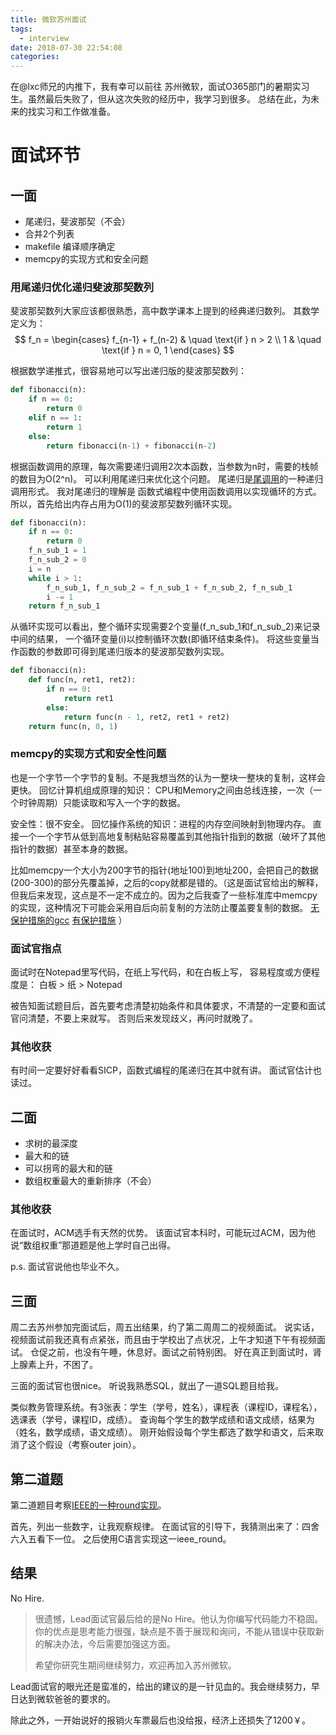 ```yaml
---
title: 微软苏州面试
tags:
  - interview
date: 2018-07-30 22:54:08
categories:
---
```


在@lxc师兄的内推下，我有幸可以前往 苏州微软，面试O365部门的暑期实习生。虽然最后失败了，但从这次失败的经历中，我学习到很多。
总结在此，为未来的找实习和工作做准备。

<!-- more -->

# 面试环节

## 一面

- 尾递归，斐波那契（不会）
- 合并2个列表
- makefile 编译顺序确定
- memcpy的实现方式和安全问题

### 用尾递归优化递归斐波那契数列

斐波那契数列大家应该都很熟悉，高中数学课本上提到的经典递归数列。
其数学定义为：
$$
f_n = \begin{cases}
f_{n-1} + f_(n-2) & \quad \text{if } n > 2 \\
1 & \quad \text{if } n = 0, 1
\end{cases}
$$

根据数学递推式，很容易地可以写出递归版的斐波那契数列：

``` python
def fibonacci(n):
    if n == 0:
        return 0
    elif n == 1:
        return 1
    else:
        return fibonacci(n-1) + fibonacci(n-2)
```

根据函数调用的原理，每次需要递归调用2次本函数，当参数为n时，需要的栈帧的数目为O(2^n)。
可以利用尾递归来优化这个问题。
尾递归是[尾调用](https://en.wikipedia.org/wiki/Tail_call)的一种递归调用形式。
我对尾递归的理解是
函数式编程中使用函数调用以实现循环的方式。
所以，首先给出内存占用为O(1)的斐波那契数列循环实现。

```python
def fibonacci(n):
    if n == 0:
        return 0
    f_n_sub_1 = 1
    f_n_sub_2 = 0
    i = n
    while i > 1:
        f_n_sub_1, f_n_sub_2 = f_n_sub_1 + f_n_sub_2, f_n_sub_1
        i -= 1
    return f_n_sub_1
```

从循环实现可以看出，整个循环实现需要2个变量(f_n_sub_1和f_n_sub_2)来记录中间的结果，
一个循环变量(i)以控制循环次数(即循环结束条件)。
将这些变量当作函数的参数即可得到尾递归版本的斐波那契数列实现。

``` python
def fibonacci(n):
    def func(n, ret1, ret2):
        if n == 0:
            return ret1
        else:
            return func(n - 1, ret2, ret1 + ret2)
    return func(n, 0, 1)
```

### memcpy的实现方式和安全性问题

也是一个字节一个字节的复制。不是我想当然的认为一整块一整块的复制，这样会更快。
回忆计算机组成原理的知识：
CPU和Memory之间由总线连接，一次（一个时钟周期）只能读取和写入一个字的数据。

安全性：很不安全。
回忆操作系统的知识：进程的内存空间映射到物理内存。
直接一个一个字节从低到高地复制粘贴容易覆盖到其他指针指到的数据（破坏了其他指针的数据）甚至本身的数据。

比如memcpy一个大小为200字节的指针(地址100)到地址200，会把自己的数据(200-300)的部分先覆盖掉，之后的copy就都是错的。（这是面试官给出的解释，但我后来发现，这点是不一定不成立的。因为之后我查了一些标准库中memcpy的实现，这种情况下可能会采用自后向前复制的方法防止覆盖要复制的数据。
[无保护措施的gcc](https://github.com/gcc-mirror/gcc/blob/master/libgcc/memcpy.c)
[有保护措施](https://blog.csdn.net/laoyang360/article/details/8020409)
）

### 面试官指点

面试时在Notepad里写代码，在纸上写代码，和在白板上写，
容易程度或方便程度是：
白板 > 纸 > Notepad

被告知面试题目后，首先要考虑清楚初始条件和具体要求，不清楚的一定要和面试官问清楚，不要上来就写。
否则后来发现歧义，再问时就晚了。

### 其他收获

有时间一定要好好看看SICP，函数式编程的尾递归在其中就有讲。
面试官估计也读过。

## 二面

- 求树的最深度
- 最大和的链
- 可以拐弯的最大和的链
- 数组权重最大的重新排序（不会）

### 其他收获

在面试时，ACM选手有天然的优势。
该面试官本科时，可能玩过ACM，因为他说“数组权重”那道题是他上学时自己出得。

p.s. 面试官说他也毕业不久。

## 三面

周二去苏州参加完面试后，周五出结果，约了第二周周二的视频面试。
说实话，视频面试前我还真有点紧张，而且由于学校出了点状况，上午才知道下午有视频面试。
仓促之前，也没有午睡，休息好。面试之前特别困。
好在真正到面试时，肾上腺素上升，不困了。

三面的面试官也很nice。
听说我熟悉SQL，就出了一道SQL题目给我。

类似教务管理系统。有3张表：学生（学号，姓名），课程表（课程ID，课程名），选课表（学号，课程ID，成绩）。
查询每个学生的数学成绩和语文成绩，结果为（姓名，数学成绩，语文成绩）。
刚开始假设每个学生都选了数学和语文，后来取消了这个假设（考察outer join）。

## 第二道题

第二道题目考察[IEEE的一种round实现](https://en.wikipedia.org/wiki/IEEE_754#Rounding_rules)。

首先，列出一些数字，让我观察规律。
在面试官的引导下，我猜测出来了：四舍六入五看下一位。
之后使用C语言实现这一ieee_round。

## 结果

No Hire.

> 很遗憾，Lead面试官最后给的是No Hire。他认为你编写代码能力不稳固。你的优点是思考能力很强，缺点是不善于展现和询问，不能从错误中获取新的解决办法，今后需要加强这方面。
>
> 希望你研究生期间继续努力，欢迎再加入苏州微软。

Lead面试官的眼光还是蛮准的，给出的建议的是一针见血的。我会继续努力，早日达到微软爸爸的要求的。

除此之外，一开始说好的报销火车票最后也没给报，经济上还损失了1200￥。